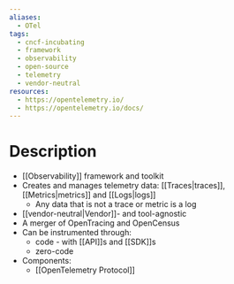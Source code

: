 ```yaml
---
aliases:
  - OTel
tags:
  - cncf-incubating
  - framework
  - observability
  - open-source
  - telemetry
  - vendor-neutral
resources:
  - https://opentelemetry.io/
  - https://opentelemetry.io/docs/
---
```

# Description
- [[Observability]] framework and toolkit
- Creates and manages telemetry data: [[Traces|traces]], [[Metrics|metrics]] and [[Logs|logs]]
	- Any data that is not a trace or metric is a log
- [[vendor-neutral|Vendor]]- and tool-agnostic
- A merger of OpenTracing and OpenCensus
- Can be instrumented through:
	- code - with [[API]]s and [[SDK]]s
	- zero-code
- Components:
	- [[OpenTelemetry Protocol]]
